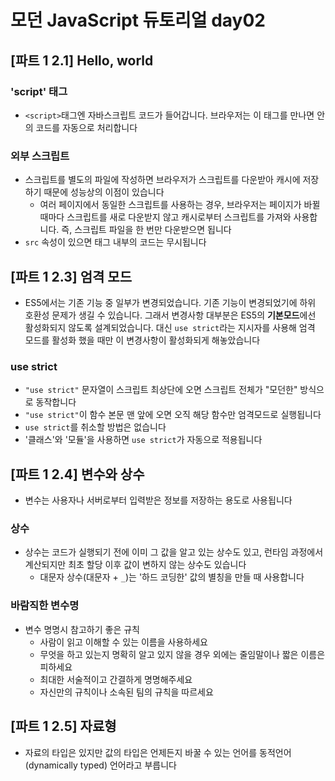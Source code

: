 # 모던 JavaScript 듀토리얼 day02

## [파트 1 2.1] Hello, world

### 'script' 태그

- `<script>`태그엔 자바스크립트 코드가 들어갑니다. 브라우저는 이 태그를 만나면 안의 코드를 자동으로 처리합니다

### 외부 스크립트

- 스크립트를 별도의 파일에 작성하면 브라우저가 스크립트를 다운받아 캐시에 저장하기 때문에 성능상의 이점이 있습니다
  - 여러 페이지에서 동일한 스크립트를 사용하는 경우, 브라우저는 페이지가 바뀔 때마다 스크립트를 새로 다운받지 않고 캐시로부터 스크립트를 가져와 사용합니다. 즉, 스크립트 파일을 한 번만 다운받으면 됩니다
- `src` 속성이 있으면 태그 내부의 코드는 무시됩니다

## [파트 1 2.3] 엄격 모드

- ES5에서는 기존 기능 중 일부가 변경되었습니다. 기존 기능이 변경되었기에 하위 호환성 문제가 생길 수 있습니다.
  그래서 변경사항 대부분은 ES5의 **기본모드**에선 활성화되지 않도록 설계되었습니다.
  대신 `use strict`라는 지시자를 사용해 엄격 모드를 활성화 했을 때만 이 변경사항이 활성화되게 해놓았습니다

### use strict

- `"use strict"` 문자열이 스크립트 최상단에 오면 스크립트 전체가 "모던한" 방식으로 동작합니다
- `"use strict"`이 함수 본문 맨 앞에 오면 오직 해당 함수만 엄격모드로 실행됩니다
- `use strict`를 취소할 방법은 없습니다
- '클래스'와 '모듈'을 사용하면 `use strict`가 자동으로 적용됩니다

## [파트 1 2.4] 변수와 상수

- 변수는 사용자나 서버로부터 입력받은 정보를 저장하는 용도로 사용됩니다

### 상수

- 상수는 코드가 실행되기 전에 이미 그 값을 알고 있는 상수도 있고, 런타임 과정에서 계산되지만 최초 할당 이후 값이 변하지 않는 상수도 있습니다
  - 대문자 상수(대문자 + `_`)는 '하드 코딩한' 값의 별칭을 만들 때 사용합니다

### 바람직한 변수명

- 변수 명명시 참고하기 좋은 규칙
  - 사람이 읽고 이해할 수 있는 이름을 사용하세요
  - 무엇을 하고 있는지 명확히 알고 있지 않을 경우 외에는 줄임말이나 짧은 이름은 피하세요
  - 최대한 서술적이고 간결하게 명명해주세요
  - 자신만의 규칙이나 소속된 팀의 규칙을 따르세요

## [파트 1 2.5] 자료형

- 자료의 타입은 있지만 값의 타입은 언제든지 바꿀 수 있는 언어를 동적언어(dynamically typed) 언어라고 부릅니다
